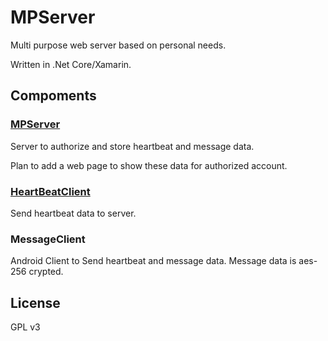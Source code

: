 # MPServer

Multi purpose web server based on personal needs.

Written in .Net Core/Xamarin.

## Compoments

### [MPServer](https://github.com/arition/MPServer/tree/master/src/MPServer)

Server to authorize and store heartbeat and message data.

Plan to add a web page to show these data for authorized account.

### [HeartBeatClient](https://github.com/arition/MPServer/tree/master/src/HeartBeatClient)

Send heartbeat data to server.

### MessageClient

Android Client to Send heartbeat and message data. Message data is aes-256 crypted.

## License

GPL v3